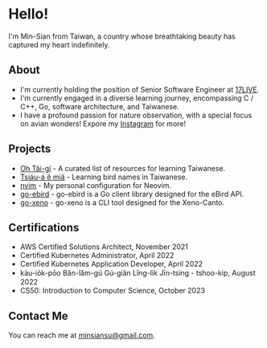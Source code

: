 # Hello!

I'm Min-Sian from Taiwan, a country whose breathtaking beauty has captured my heart indefinitely.

## About

- I'm currently holding the position of Senior Software Engineer at [17LIVE](https://about.17.live/).
- I'm currently engaged in a diverse learning journey, encompassing C / C++, Go, software architecture, and Taiwanese.
- I have a profound passion for nature observation, with a special focus on avian wonders! Expore my [Instagram](https://www.instagram.com/siansiansu) for more!

## Projects

- [Oh Tâi-gí](https://siansiansu.github.io/oh-tai-gi/) - A curated list of resources for learning Taiwanese.
- [Tsiáu-á ê miâ](https://hackmd.io/@siansiansu/Hy4VzNvha) - Learning bird names in Taiwanese.
- [nvim](https://github.com/siansiansu/nvim) - My personal configuration for Neovim.
- [go-ebird](https://github.com/siansiansu/go-ebird) - go-ebird is a Go client library designed for the eBird API.
- [go-xeno](https://github.com/siansiansu/go-xeno) - go-xeno is a CLI tool designed for the Xeno-Canto.

## Certifications
- AWS Certified Solutions Architect, November 2021
- Certified Kubernetes Administrator, April 2022
- Certified Kubernetes Application Developer, April 2022
- kàu-io̍k-pōo Bân-lâm-gú Gú-giân Lîng-li̍k Jīn-tsìng - tshoo-kip, August 2022
- CS50: Introduction to Computer Science, October 2023

## Contact Me
You can reach me at minsiansu@gmail.com.

<!--
<p float="left">
  <img src="/cka-certified-kubernetes-administrator.png" width="100" />
  <img src="/ckad-certified-kubernetes-application-developer.png" width="100" />
  <img src="/aws-certified-solutions-architect-associate.png" width="100" />
</p>

[![Gmail](https://img.shields.io/badge/Gmail-D14836?style=for-the-badge&logo=gmail&logoColor=white)](mailto:minsiansu@gmail.com)
[![Instagram](https://img.shields.io/badge/Instagram-E4405F?style=for-the-badge&logo=instagram&logoColor=white)](https://www.instagram.com/siansiansu/)
[![Twitter](https://img.shields.io/badge/Twitter-1DA1F2?style=for-the-badge&logo=twitter&logoColor=white)](https://twitter.com/siansiansu)
[![LinkedIn](https://img.shields.io/badge/LinkedIn-0077B5?style=for-the-badge&logo=linkedin&logoColor=white)](https://www.linkedin.com/in/minsian)

**siansiansu/siansiansu** is a ✨ _special_ ✨ repository because its `README.md` (this file) appears on your GitHub profile.

Here are some ideas to get you started:

- 🔭 I’m currently working on ...
- 🌱 I’m currently learning ...
- 👯 I’m looking to collaborate on ...
- 🤔 I’m looking for help with ...
- 💬 Ask me about ...
- 📫 How to reach me: ...
- 😄 Pronouns: ...
- ⚡ Fun fact: ...
-->

